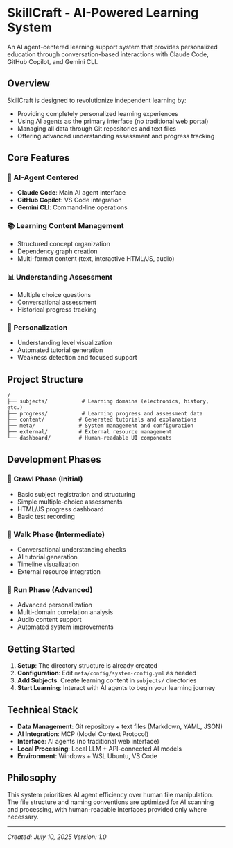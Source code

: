 # SkillCraft - AI-Powered Learning System

An AI agent-centered learning support system that provides personalized education through conversation-based interactions with Claude Code, GitHub Copilot, and Gemini CLI.

## Overview

SkillCraft is designed to revolutionize independent learning by:
- Providing completely personalized learning experiences
- Using AI agents as the primary interface (no traditional web portal)
- Managing all data through Git repositories and text files
- Offering advanced understanding assessment and progress tracking

## Core Features

### 🤖 AI-Agent Centered
- **Claude Code**: Main AI agent interface
- **GitHub Copilot**: VS Code integration
- **Gemini CLI**: Command-line operations

### 📚 Learning Content Management
- Structured concept organization
- Dependency graph creation
- Multi-format content (text, interactive HTML/JS, audio)

### 📊 Understanding Assessment
- Multiple choice questions
- Conversational assessment
- Historical progress tracking

### 🎯 Personalization
- Understanding level visualization
- Automated tutorial generation
- Weakness detection and focused support

## Project Structure

```
/
├── subjects/           # Learning domains (electronics, history, etc.)
├── progress/           # Learning progress and assessment data
├── content/           # Generated tutorials and explanations
├── meta/              # System management and configuration
├── external/          # External resource management
└── dashboard/         # Human-readable UI components
```

## Development Phases

### 🐣 Crawl Phase (Initial)
- Basic subject registration and structuring
- Simple multiple-choice assessments
- HTML/JS progress dashboard
- Basic test recording

### 🚶 Walk Phase (Intermediate)
- Conversational understanding checks
- AI tutorial generation
- Timeline visualization
- External resource integration

### 🏃 Run Phase (Advanced)
- Advanced personalization
- Multi-domain correlation analysis
- Audio content support
- Automated system improvements

## Getting Started

1. **Setup**: The directory structure is already created
2. **Configuration**: Edit `meta/config/system-config.yml` as needed
3. **Add Subjects**: Create learning content in `subjects/` directories
4. **Start Learning**: Interact with AI agents to begin your learning journey

## Technical Stack

- **Data Management**: Git repository + text files (Markdown, YAML, JSON)
- **AI Integration**: MCP (Model Context Protocol)
- **Interface**: AI agents (no traditional web interface)
- **Local Processing**: Local LLM + API-connected AI models
- **Environment**: Windows + WSL Ubuntu, VS Code

## Philosophy

This system prioritizes AI agent efficiency over human file manipulation. The file structure and naming conventions are optimized for AI scanning and processing, with human-readable interfaces provided only where necessary.

---

*Created: July 10, 2025*
*Version: 1.0*
